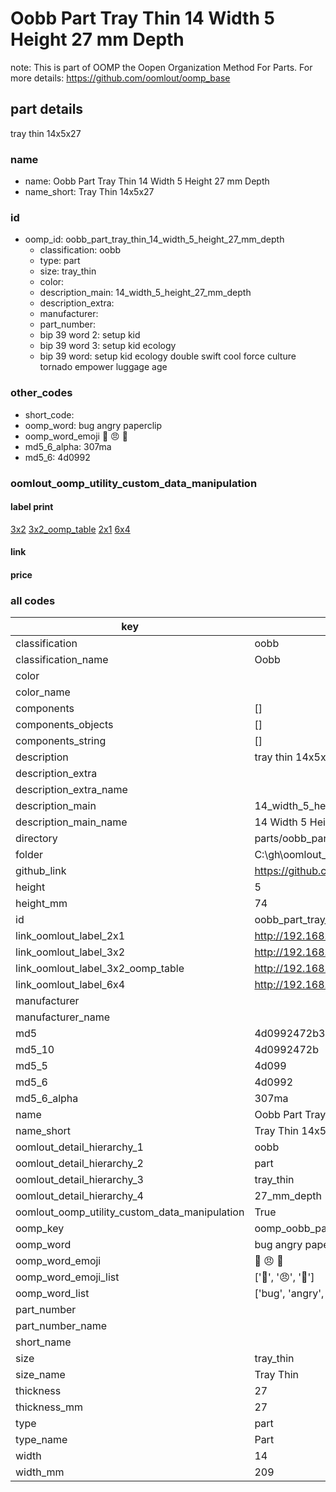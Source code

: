 # Oobb Part Tray Thin 14 Width 5 Height 27 mm Depth  

note: This is part of OOMP the Oopen Organization Method For Parts. For more details: https://github.com/oomlout/oomp_base

##  part details
  



tray thin 14x5x27



### name
* name: Oobb Part Tray Thin 14 Width 5 Height 27 mm Depth
* name_short: Tray Thin 14x5x27 
### id
* oomp_id: oobb_part_tray_thin_14_width_5_height_27_mm_depth
  * classification: oobb
  * type: part
  * size: tray_thin
  * color: 
  * description_main: 14_width_5_height_27_mm_depth
  * description_extra: 
  * manufacturer: 
  * part_number: 
  * bip 39 word 2: setup kid
  * bip 39 word 3: setup kid ecology
  * bip 39 word: setup kid ecology double swift cool force culture tornado empower luggage age

### other_codes
* short_code: 
* oomp_word: bug angry paperclip
* oomp_word_emoji :bug: :angry: :paperclip:
* md5_6_alpha: 307ma
* md5_6: 4d0992






### oomlout_oomp_utility_custom_data_manipulation
#### label print
[3x2](http://192.168.1.245:1112/?label=oomp%20307ma)
[3x2_oomp_table](http://192.168.1.108:1112/?label=oomp%20307ma)
[2x1](http://192.168.1.242:1112/?label=oomp%20307ma)
[6x4](http://192.168.1.55:1112/?label=oomp%20307ma)    

#### link

                              

#### price







### all codes 
| key | value |  
| --- | --- |  
| classification | oobb |  
| classification_name | Oobb |  
| color |  |  
| color_name |  |  
| components | [] |  
| components_objects | [] |  
| components_string | [] |  
| description | tray thin 14x5x27 |  
| description_extra |  |  
| description_extra_name |  |  
| description_main | 14_width_5_height_27_mm_depth |  
| description_main_name | 14 Width 5 Height 27 mm Depth |  
| directory | parts/oobb_part_tray_thin_14_width_5_height_27_mm_depth |  
| folder | C:\gh\oomlout_oobb_version_4_generated_parts\parts\oobb_part_tray_thin_14_width_5_height_27_mm_depth |  
| github_link | https://github.com/oomlout/oomlout_oomp_part_src/tree/main/parts/oobb_part_tray_thin_14_width_5_height_27_mm_depth |  
| height | 5 |  
| height_mm | 74 |  
| id | oobb_part_tray_thin_14_width_5_height_27_mm_depth |  
| link_oomlout_label_2x1 | http://192.168.1.242:1112/?label=oomp%20307ma |  
| link_oomlout_label_3x2 | http://192.168.1.245:1112/?label=oomp%20307ma |  
| link_oomlout_label_3x2_oomp_table | http://192.168.1.108:1112/?label=oomp%20307ma |  
| link_oomlout_label_6x4 | http://192.168.1.55:1112/?label=oomp%20307ma |  
| manufacturer |  |  
| manufacturer_name |  |  
| md5 | 4d0992472b358b60bf6de41a8c1e9624 |  
| md5_10 | 4d0992472b |  
| md5_5 | 4d099 |  
| md5_6 | 4d0992 |  
| md5_6_alpha | 307ma |  
| name | Oobb Part Tray Thin 14 Width 5 Height 27 mm Depth |  
| name_short | Tray Thin 14x5x27  |  
| oomlout_detail_hierarchy_1 | oobb |  
| oomlout_detail_hierarchy_2 | part |  
| oomlout_detail_hierarchy_3 | tray_thin |  
| oomlout_detail_hierarchy_4 | 27_mm_depth |  
| oomlout_oomp_utility_custom_data_manipulation | True |  
| oomp_key | oomp_oobb_part_tray_thin_14_width_5_height_27_mm_depth |  
| oomp_word | bug angry paperclip |  
| oomp_word_emoji | :bug: :angry: :paperclip: |  
| oomp_word_emoji_list | [':bug:', ':angry:', ':paperclip:'] |  
| oomp_word_list | ['bug', 'angry', 'paperclip'] |  
| part_number |  |  
| part_number_name |  |  
| short_name |  |  
| size | tray_thin |  
| size_name | Tray Thin |  
| thickness | 27 |  
| thickness_mm | 27 |  
| type | part |  
| type_name | Part |  
| width | 14 |  
| width_mm | 209 |  
